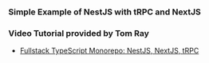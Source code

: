 ### Simple Example of NestJS with tRPC and NextJS

### Video Tutorial provided by Tom Ray

- [Fullstack TypeScript Monorepo: NestJS, NextJS, tRPC](https://youtu.be/_B093QdDO7g?feature=shared)
